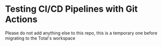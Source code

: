 # Testing CI/CD Pipelines with Git Actions

Please do not add anything else to this repo, this is a temporary one before migrating to the Total's workspace
